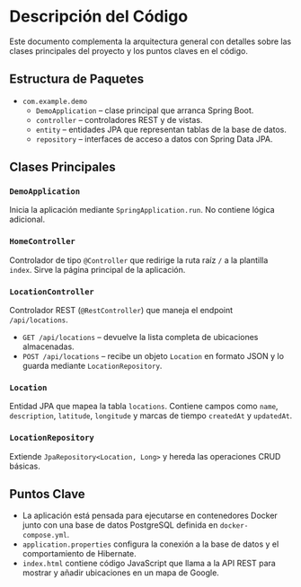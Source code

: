 # Descripción del Código

Este documento complementa la arquitectura general con detalles sobre las clases principales del proyecto y los puntos claves en el código.

## Estructura de Paquetes

- `com.example.demo`
  - `DemoApplication` – clase principal que arranca Spring Boot.
  - `controller` – controladores REST y de vistas.
  - `entity` – entidades JPA que representan tablas de la base de datos.
  - `repository` – interfaces de acceso a datos con Spring Data JPA.

## Clases Principales

### `DemoApplication`

Inicia la aplicación mediante `SpringApplication.run`. No contiene lógica adicional.

### `HomeController`

Controlador de tipo `@Controller` que redirige la ruta raíz `/` a la plantilla `index`. Sirve la página principal de la aplicación.

### `LocationController`

Controlador REST (`@RestController`) que maneja el endpoint `/api/locations`.

- `GET /api/locations` – devuelve la lista completa de ubicaciones almacenadas.
- `POST /api/locations` – recibe un objeto `Location` en formato JSON y lo guarda mediante `LocationRepository`.

### `Location`

Entidad JPA que mapea la tabla `locations`. Contiene campos como `name`, `description`, `latitude`, `longitude` y marcas de tiempo `createdAt` y `updatedAt`.

### `LocationRepository`

Extiende `JpaRepository<Location, Long>` y hereda las operaciones CRUD básicas.

## Puntos Clave

- La aplicación está pensada para ejecutarse en contenedores Docker junto con una base de datos PostgreSQL definida en `docker-compose.yml`.
- `application.properties` configura la conexión a la base de datos y el comportamiento de Hibernate.
- `index.html` contiene código JavaScript que llama a la API REST para mostrar y añadir ubicaciones en un mapa de Google.

